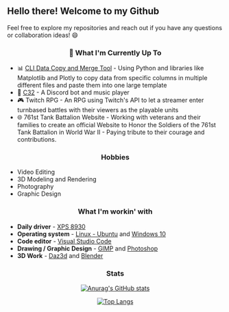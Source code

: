 <!-- ## I am a motivated and results-driven Fullstack Developer seeking employment where my skills can be utilized and grow professionally. -->
## Hello there! Welcome to my Github

Feel free to explore my repositories and reach out if you have any questions or collaboration ideas! 😄
<div align="center">
 
### 🚀 What I'm Currently Up To
 
</div>

<!--  - MDVA Photography - Web App to share and find good spots for photography in the North Virginia, DC, Maryland Area
 - 🌐  test
 - 🎮 [Little Place in CyberSpace](https://github.com/countchrisdo/Cyberspace) - Sidescrolling Action Shooter
 - 🎲 [GameHub](https://github.com/ZOandasan/Gamehub) - A ReactApp that hosts multiple different online games anyone can play
 --> 

 - 📊  [CLI Data Copy and Merge Tool](https://github.com/countchrisdo/Catalog-Updater) - Using Python and libraries like Matplotlib and Plotly to copy data from specific columns in multiple different files and paste them into one large template
 - 🎵 [C32](https://github.com/countchrisdo/C32-Discord-Bot) - A Discord bot and music player
 - 🎮 Twitch RPG - An RPG using Twitch's API to let a streamer enter turnbased battles with their viewers as the playable units
 - 🌐  761st Tank Battalion Website - Working with veterans and their families to create an official Website to Honor the Soldiers of the 761st Tank Battalion in World War II - Paying tribute to their courage and contributions.
 
 <div align="center">
 
### Hobbies  

</div>

- Video Editing
- 3D Modeling and Rendering
- Photography
- Graphic Design
 
<div align="center">
 
### What I'm workin' with 

</div>

- **Daily driver** - [XPS 8930](https://www.pcmag.com/reviews/dell-xps-tower-special-edition-8930)
- **Operating system** - [Linux - Ubuntu](https://ubuntu.com/) and [Windows 10](https://www.microsoft.com/en-gb/windows/)
- **Code editor** - [Visual Studio Code](https://code.visualstudio.com/)
- **Drawing / Graphic Design** - [GIMP](https://www.gimp.org/) and [Photoshop](https://www.adobe.com/products/photoshop/landpa.html?sdid=KKQIN&mv=search&kw=photoshop&s_kwcid=AL!3085!10!79164992492580!79165251442724&ef_id=0930aea27916169c938ace561ca6497a:G:s&msclkid=0930aea27916169c938ace561ca6497a)
- **3D Work** - [Daz3d](https://www.daz3d.com/) and [Blender](https://www.blender.org/)

<div align="center">
 
### Stats

[![Anurag's GitHub stats](https://github-readme-stats.vercel.app/api?username=CountChrisdo&hide=issues&show_icons=true&theme=react)](https://github.com/anuraghazra/github-readme-stats)

[![Top Langs](https://github-readme-stats.vercel.app/api/top-langs/?username=CountChrisdo&layout=compact&theme=react&hide=Yacc&langs_count=6)](https://github.com/anuraghazra/github-readme-stats)
 
</div>
